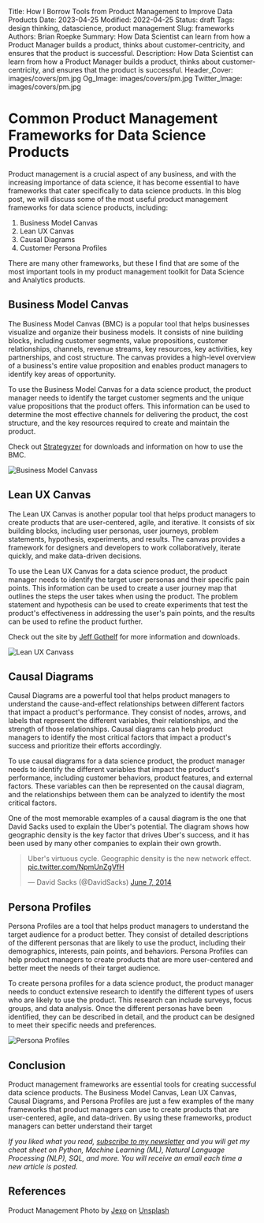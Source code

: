 Title: How I Borrow Tools from Product Management to Improve Data Products
Date: 2023-04-25
Modified: 2022-04-25
Status: draft
Tags: design thinking, datascience, product management
Slug: frameworks
Authors: Brian Roepke
Summary: How Data Scientist can learn from how a Product Manager builds a product, thinks about customer-centricity, and ensures that the product is successful.
Description: How Data Scientist can learn from how a Product Manager builds a product, thinks about customer-centricity, and ensures that the product is successful.
Header_Cover: images/covers/pm.jpg
Og_Image: images/covers/pm.jpg
Twitter_Image: images/covers/pm.jpg

# Common Product Management Frameworks for Data Science Products

Product management is a crucial aspect of any business, and with the increasing importance of data science, it has become essential to have frameworks that cater specifically to data science products. In this blog post, we will discuss some of the most useful product management frameworks for data science products, including:

1. Business Model Canvas
2. Lean UX Canvas
3. Causal Diagrams
4. Customer Persona Profiles

There are many other frameworks, but these I find that are some of the most important tools in my product management toolkit for Data Science and Analytics products.

## Business Model Canvas

The Business Model Canvas (BMC) is a popular tool that helps businesses visualize and organize their business models. It consists of nine building blocks, including customer segments, value propositions, customer relationships, channels, revenue streams, key resources, key activities, key partnerships, and cost structure. The canvas provides a high-level overview of a business's entire value proposition and enables product managers to identify key areas of opportunity.

To use the Business Model Canvas for a data science product, the product manager needs to identify the target customer segments and the unique value propositions that the product offers. This information can be used to determine the most effective channels for delivering the product, the cost structure, and the key resources required to create and maintain the product.

Check out [Strategyzer](https://www.strategyzer.com/canvas/business-model-canvas) for downloads and information on how to use the BMC.

![Business Model Canvass]({static}../../images/posts/frameworks_bmc.png)

## Lean UX Canvas

The Lean UX Canvas is another popular tool that helps product managers to create products that are user-centered, agile, and iterative. It consists of six building blocks, including user personas, user journeys, problem statements, hypothesis, experiments, and results. The canvas provides a framework for designers and developers to work collaboratively, iterate quickly, and make data-driven decisions.

To use the Lean UX Canvas for a data science product, the product manager needs to identify the target user personas and their specific pain points. This information can be used to create a user journey map that outlines the steps the user takes when using the product. The problem statement and hypothesis can be used to create experiments that test the product's effectiveness in addressing the user's pain points, and the results can be used to refine the product further.

Check out the site by [Jeff Gothelf](https://jeffgothelf.com/blog/leanuxcanvas-v2/) for more information and downloads.

![Lean UX Canvass]({static}../../images/posts/frameworks_lean.png)

## Causal Diagrams

Causal Diagrams are a powerful tool that helps product managers to understand the cause-and-effect relationships between different factors that impact a product's performance. They consist of nodes, arrows, and labels that represent the different variables, their relationships, and the strength of those relationships. Causal diagrams can help product managers to identify the most critical factors that impact a product's success and prioritize their efforts accordingly.

To use causal diagrams for a data science product, the product manager needs to identify the different variables that impact the product's performance, including customer behaviors, product features, and external factors. These variables can then be represented on the causal diagram, and the relationships between them can be analyzed to identify the most critical factors.

One of the most memorable examples of a causal diagram is the one that David Sacks used to explain the Uber's potential. The diagram shows how geographic density is the key factor that drives Uber's success, and it has been used by many other companies to explain their own growth.

<blockquote class="twitter-tweet"><p lang="en" dir="ltr">Uber&#39;s virtuous cycle. Geographic density is the new network effect. <a href="http://t.co/NpmUnZgVfH">pic.twitter.com/NpmUnZgVfH</a></p>&mdash; David Sacks (@DavidSacks) <a href="https://twitter.com/DavidSacks/status/475073311383105536?ref_src=twsrc%5Etfw">June 7, 2014</a></blockquote> <script async src="https://platform.twitter.com/widgets.js" charset="utf-8"></script>

## Persona Profiles

Persona Profiles are a tool that helps product managers to understand the target audience for a product better. They consist of detailed descriptions of the different personas that are likely to use the product, including their demographics, interests, pain points, and behaviors. Persona Profiles can help product managers to create products that are more user-centered and better meet the needs of their target audience.

To create persona profiles for a data science product, the product manager needs to conduct extensive research to identify the different types of users who are likely to use the product. This research can include surveys, focus groups, and data analysis. Once the different personas have been identified, they can be described in detail, and the product can be designed to meet their specific needs and preferences.

![Persona Profiles]({static}../../images/posts/frameworks_personas.png)

## Conclusion

Product management frameworks are essential tools for creating successful data science products. The Business Model Canvas, Lean UX Canvas, Causal Diagrams, and Persona Profiles are just a few examples of the many frameworks that product managers can use to create products that are user-centered, agile, and data-driven. By using these frameworks, product managers can better understand their target

*If you liked what you read, [subscribe to my newsletter](https://campaign.dataknowsall.com/subscribe) and you will get my cheat sheet on Python, Machine Learning (ML), Natural Language Processing (NLP), SQL, and more. You will receive an email each time a new article is posted.*

## References

Product Management Photo by <a href="https://unsplash.com/@jexo?utm_source=unsplash&utm_medium=referral&utm_content=creditCopyText">Jexo</a> on <a href="https://unsplash.com/s/photos/product-management?utm_source=unsplash&utm_medium=referral&utm_content=creditCopyText">Unsplash</a>
  
    